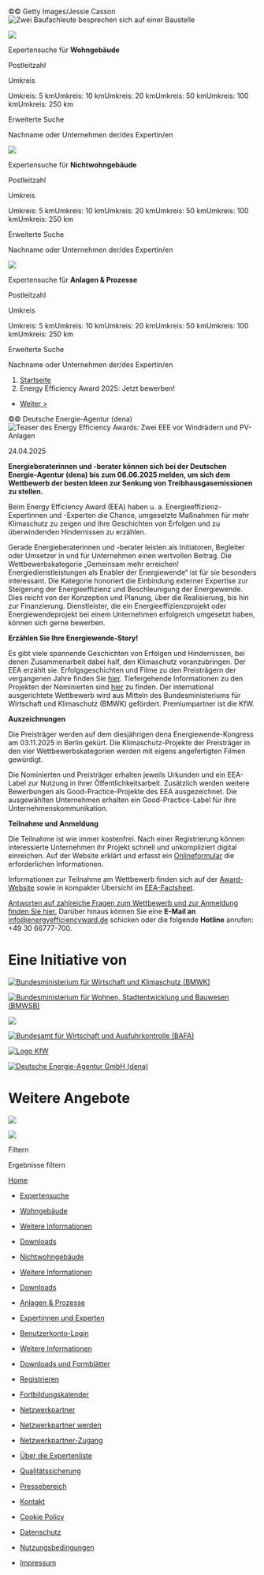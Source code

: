 ©© Getty Images/Jessie Casson![Zwei Baufachleute besprechen sich auf einer Baustelle](https://www.energie-effizienz-experten.de/fileadmin/user_upload/Header-Startseite-Redesign/header_start.jpg)

![](https://www.energie-effizienz-experten.de/_assets/02e72a753aba242830b0318f95f3aac6/img/wgs.png)

Expertensuche für **Wohngebäude**

Postleitzahl

Umkreis

Umkreis: 5 kmUmkreis: 10 kmUmkreis: 20 kmUmkreis: 50 kmUmkreis: 100 kmUmkreis: 250 km

Erweiterte Suche

Nachname oder Unternehmen der/des Expertin/en

![](https://www.energie-effizienz-experten.de/_assets/02e72a753aba242830b0318f95f3aac6/img/nwgs.png)

Expertensuche für **Nichtwohngebäude**

Postleitzahl

Umkreis

Umkreis: 5 kmUmkreis: 10 kmUmkreis: 20 kmUmkreis: 50 kmUmkreis: 100 kmUmkreis: 250 km

Erweiterte Suche

Nachname oder Unternehmen der/des Expertin/en

![](https://www.energie-effizienz-experten.de/_assets/02e72a753aba242830b0318f95f3aac6/img/kommunen.png)

Expertensuche für **Anlagen & Prozesse**

Postleitzahl

Umkreis

Umkreis: 5 kmUmkreis: 10 kmUmkreis: 20 kmUmkreis: 50 kmUmkreis: 100 kmUmkreis: 250 km

Erweiterte Suche

Nachname oder Unternehmen der/des Expertin/en

1. [Startseite](https://www.energie-effizienz-experten.de/)
2. Energy Efficiency Award 2025: Jetzt bewerben!

- [Weiter >](https://www.energie-effizienz-experten.de/news/eew-evaluation-zeigt-hohe-einsparungen-bei-treibhausgasen)

©© Deutsche Energie-Agentur (dena)![Teaser des Energy Efficiency Awards: Zwei EEE vor Windrädern und PV-Anlagen](https://www.energie-effizienz-experten.de/fileadmin/_processed_/6/a/csm_web_Teaser_EEA_273dbcbc22.png)

24.04.2025


**Energieberaterinnen und -berater können sich bei der Deutschen Energie-Agentur (dena) bis zum 06.06.2025 melden, um sich dem Wettbewerb der besten Ideen zur Senkung von Treibhausgasemissionen zu stellen.**

Beim Energy Efficiency Award (EEA) haben u. a. Energieeffizienz-Expertinnen und -Experten die Chance, umgesetzte Maßnahmen für mehr Klimaschutz zu zeigen und ihre Geschichten von Erfolgen und zu überwindenden Hindernissen zu erzählen.

Gerade Energieberaterinnen und -berater leisten als Initiatoren, Begleiter oder Umsetzer in und für Unternehmen einen wertvollen Beitrag. Die Wettbewerbskategorie „Gemeinsam mehr erreichen! Energiedienstleistungen als Enabler der Energiewende“ ist für sie besonders interessant. Die Kategorie honoriert die Einbindung externer Expertise zur Steigerung der Energieeffizienz und Beschleunigung der Energiewende. Dies reicht von der Konzeption und Planung, über die Realisierung, bis hin zur Finanzierung. Dienstleister, die ein Energieeffizienzprojekt oder Energiewendeprojekt bei einem Unternehmen erfolgreich umgesetzt haben, können sich gerne bewerben.

**Erzählen Sie Ihre Energiewende-Story!**

Es gibt viele spannende Geschichten von Erfolgen und Hindernissen, bei denen Zusammenarbeit dabei half, den Klimaschutz voranzubringen. Der EEA erzählt sie. Erfolgsgeschichten und Filme zu den Preisträgern der vergangenen Jahre finden Sie [hier](https://www.dena.de/energy-efficiency-award/preistraeger/preistraeger-2024/ "zur Übersicht der Preistragenden auf der dena-Website"). Tiefergehende Informationen zu den Projekten der Nominierten sind [hier](https://www.dena.de/energy-efficiency-award/nominierte/nominierte-2024/ "zur dena-Website zu Projekten und Nominierten") zu finden. Der international ausgerichtete Wettbewerb wird aus Mitteln des Bundesministeriums für Wirtschaft und Klimaschutz (BMWK) gefördert. Premiumpartner ist die KfW.

**Auszeichnungen**

Die Preisträger werden auf dem diesjährigen dena Energiewende-Kongress am 03.11.2025 in Berlin gekürt. Die Klimaschutz-Projekte der Preisträger in den vier Wettbewerbskategorien werden mit eigens angefertigten Filmen gewürdigt.

Die Nominierten und Preisträger erhalten jeweils Urkunden und ein EEA-Label zur Nutzung in ihrer Öffentlichkeitsarbeit. Zusätzlich werden weitere Bewerbungen als Good-Practice-Projekte des EEA ausgezeichnet. Die ausgewählten Unternehmen erhalten ein Good-Practice-Label für ihre Unternehmenskommunikation.

**Teilnahme und Anmeldung**

Die Teilnahme ist wie immer kostenfrei. Nach einer Registrierung können interessierte Unternehmen ihr Projekt schnell und unkompliziert digital einreichen. Auf der Website erklärt und erfasst ein [Onlineformular](https://bewerbung.energyefficiencyaward.de/ "zum Onlineformular auf der Website des Energy Effieciency Award") die erforderlichen Informationen.

Informationen zur Teilnahme am Wettbewerb finden sich auf der [Award-Website](https://www.dena.de/energy-efficiency-award/ "zur Website des Awards bei der dena") sowie in kompakter Übersicht im [EEA-Factsheet](https://www.dena.de/fileadmin/Energy_Efficiency_Award/Dateien_und_verpackte_Verzeichnisse/Factsheet_EEA_2025_DE.pdf "zum Factsheet").

[Antworten auf zahlreiche Fragen zum Wettbewerb und zur Anmeldung finden Sie hier.](https://www.energyefficiencyaward.de/faq/ "zur FAQ-Seite des Awards") Darüber hinaus können Sie eine **E-Mail an** [info@energyefficiencyward.de](mailto:info@energyefficiencyward.de "zur Info-Mailadresse des Awards") schicken oder die folgende **Hotline** anrufen: +49 30 66777-700.

# Eine Initiative von

[![Bundesministerium für Wirtschaft und Klimaschutz (BMWK)](https://www.energie-effizienz-experten.de/fileadmin/user_upload/Qualifizierte_Expertenliste_Landingpage/Logos/BMWK_2021_WebSVG_de.svg)](https://www.bmwk.de/ "Bundesministerium für Wirtschaft und Klimaschutz (BMWK)")

[![Bundesministerium für Wohnen, Stadtentwicklung und Bauwesen (BMWSB)](https://www.energie-effizienz-experten.de/fileadmin/user_upload/Qualifizierte_Expertenliste_Landingpage/Logos/BMWSB_Logo.svg)](http://www.bmwsb.bund.de/ "Bundesministerium für Wohnen, Stadtentwicklung und Bauwesen (BMWSB)")

![](https://www.energie-effizienz-experten.de/fileadmin/_processed_/9/e/csm_empty_spacer_8457173de1.png)

[![Bundesamt für Wirtschaft und Ausfuhrkontrolle (BAFA)](https://www.energie-effizienz-experten.de/fileadmin/user_upload/Qualifizierte_Expertenliste_Landingpage/Logos/BAFA_2017_WebSVG_de.svg)](http://www.bafa.de/ "Bundesamt für Wirtschaft und Ausfuhrkontrolle (BAFA)")

[![Logo KfW](https://www.energie-effizienz-experten.de/fileadmin/_processed_/e/c/csm_KFW_Logo_web_6031bcbb1a.png)](http://www.kfw.de/ "KfW")

[![Deutsche Energie-Agentur GmbH (dena)](https://www.energie-effizienz-experten.de/fileadmin/_processed_/6/5/csm_dena_primary_Color_RGB_short_web-medium_441553c36d.png)](https://www.dena.de/ "Deutsche Energie-Agentur GmbH (dena)")

# Weitere Angebote

[![](https://www.energie-effizienz-experten.de/fileadmin/_processed_/7/5/csm_BWE_EnergieWechsel_Logo_sRGB_RZ_blau_9e4e7c3616.png)](http://www.energiewechsel.de/KAENEF/Navigation/DE/Home/home.html "80 Millionen gemeinsam für Energiewechsel")

[![](https://www.energie-effizienz-experten.de/fileadmin/_processed_/a/a/csm_BfEE_frei_670d51d30c.png)](http://www.bfee-online.de/ "Bundesstelle für Energieeffizienz")

Filtern

Ergebnisse filtern

[Home](https://www.energie-effizienz-experten.de/ "Home")

- [Expertensuche](https://www.energie-effizienz-experten.de/)
- [Wohngebäude](https://www.energie-effizienz-experten.de/fuer-private-bauherren)




- [Weitere Informationen](https://www.energie-effizienz-experten.de/fuer-private-bauherren/weitere-informationen)
- [Downloads](https://www.energie-effizienz-experten.de/fuer-private-bauherren/downloads)

- [Nichtwohngebäude](https://www.energie-effizienz-experten.de/fuer-unternehmen-und-kommunen)




- [Weitere Informationen](https://www.energie-effizienz-experten.de/fuer-unternehmen-und-kommunen/weitere-informationen)
- [Downloads](https://www.energie-effizienz-experten.de/fuer-unternehmen-und-kommunen/downloads)

- [Anlagen & Prozesse](https://www.energie-effizienz-experten.de/anlagen-prozesse)
- [Expertinnen und Experten](https://www.energie-effizienz-experten.de/fuer-experten)




- [Benutzerkonto-Login](https://www.energie-effizienz-experten.de/fuer-experten/experte-werden/benutzerkonto)
- [Weitere Informationen](https://www.energie-effizienz-experten.de/fuer-experten/weitere-informationen)
- [Downloads und Formblätter](https://www.energie-effizienz-experten.de/fuer-experten/downloads-und-formblaetter)
- [Registrieren](https://www.energie-effizienz-experten.de/fuer-experten/experte-werden)
- [Fortbildungskalender](https://www.fortbildungskalender.de/)

- [Netzwerkpartner](https://www.energie-effizienz-experten.de/netzwerkpartner)




- [Netzwerkpartner werden](https://www.energie-effizienz-experten.de/netzwerkpartner/netzwerkpartner-werden)
- [Netzwerkpartner-Zugang](https://nwp.energie-effizienz-experten.de/)

- [Über die Expertenliste](https://www.energie-effizienz-experten.de/info)




- [Qualitätssicherung](https://www.energie-effizienz-experten.de/info/qualitaetssicherung)

- [Pressebereich](https://www.energie-effizienz-experten.de/presse)

- [Kontakt](https://www.energie-effizienz-experten.de/kontakt)
- [Cookie Policy](https://www.energie-effizienz-experten.de/cookie-policy)
- [Datenschutz](https://www.energie-effizienz-experten.de/datenschutz)
- [Nutzungsbedingungen](https://www.energie-effizienz-experten.de/nutzungsbedingungen)
- [Impressum](https://www.energie-effizienz-experten.de/impressum)